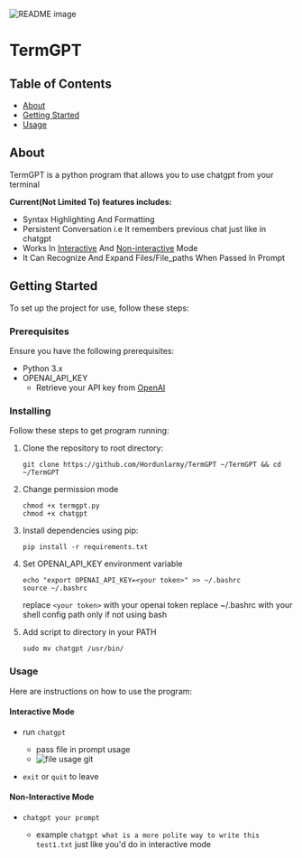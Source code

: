 <picture> <source media="(prefers-color-scheme: dark)" srcset="https://i.imgur.com/6IyfFHr.png"> <source media="(prefers-color-scheme: light)" srcset="https://i.imgur.com/6IyfFHr.png"> <img alt="README image" src="https://i.imgur.com/6IyfFHr.png"> </picture>

# TermGPT

## Table of Contents

- [About](#about)
- [Getting Started](#getting_started)
- [Usage](#usage)

## About <a name = "about"></a>

TermGPT is a python program that allows you to use chatgpt from your terminal

**Current(Not Limited To) features includes:**
- Syntax Highlighting And Formatting
- Persistent Conversation i.e It remembers previous chat just like in chatgpt
- Works In [Interactive](#interactive) And [Non-interactive](#non-interactive) Mode
- It Can Recognize And Expand Files/File_paths When Passed In Prompt


## Getting Started <a name = "getting_started"></a>

To set up the project for use, follow these steps:

### Prerequisites

Ensure you have the following prerequisites:

- Python 3.x
- OPENAI_API_KEY
  - Retrieve your API key from [OpenAI](https://platform.openai.com/account/api-keys)


### Installing

Follow these steps to get program running:

1. Clone the repository to root directory:
   ```
   git clone https://github.com/Hordunlarmy/TermGPT ~/TermGPT && cd ~/TermGPT
   ```

2. Change permission mode
    ```
    chmod +x termgpt.py
    chmod +x chatgpt
    ```

3. Install dependencies using pip:
   ```
   pip install -r requirements.txt
   ```

4. Set OPENAI_API_KEY environment variable
    ```
    echo "export OPENAI_API_KEY=<your token>" >> ~/.bashrc
    source ~/.bashrc

    ```
    replace ```<your token>``` with your openai token
    replace ~/.bashrc with your shell config path only if not using bash

5. Add script to directory in your PATH
    ```
    sudo mv chatgpt /usr/bin/
    ```
 
### Usage <a name = "usage"></a>

Here are instructions on how to use the program:

#### Interactive Mode <a name = "interactive"></a>

* run ```chatgpt``` 
  * pass file in prompt usage
  * ![file usage git](https://i.imgur.com/9sOR7rX.gif)

* ```exit``` or ```quit``` to leave

#### Non-Interactive Mode <a name = "non-interactive"></a>

* ```chatgpt your prompt```

  * example ```chatgpt what is a more polite way to write this test1.txt```
  just like you'd do in interactive mode
